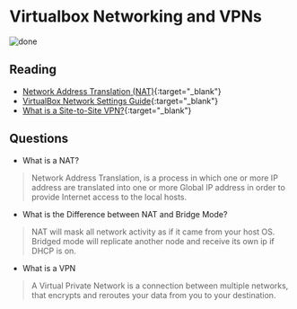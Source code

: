 # Virtualbox Networking and VPNs

![done](https://external-content.duckduckgo.com/iu/?u=https%3A%2F%2Ftse3.mm.bing.net%2Fth%3Fid%3DOIP.Lf8y6Z7Rx_Gg5VhJ_-WgEgHaC6%26pid%3DApi&f=1)

## Reading

- [Network Address Translation (NAT)](https://www.geeksforgeeks.org/network-address-translation-nat/){:target="_blank"}
- [VirtualBox Network Settings Guide](https://www.nakivo.com/blog/virtualbox-network-setting-guide/){:target="_blank"}
- [What is a Site-to-Site VPN?](https://www.fortinet.com/fr/resources/cyberglossary/what-is-site-to-site-vpn){:target="_blank"}


## Questions
- What is a NAT?<br>
>Network Address Translation, is a process in which one or more IP address are translated into one or more Global IP address in order to provide Internet access to the local hosts.
- What is the Difference between NAT and Bridge Mode?<br>
>NAT will mask all network activity as if it came from your host OS. Bridged mode will replicate another node and receive its own ip if DHCP is on.
- What is a VPN<br>
>A Virtual Private Network is a connection between multiple networks, that encrypts and reroutes your data from you to your destination.
